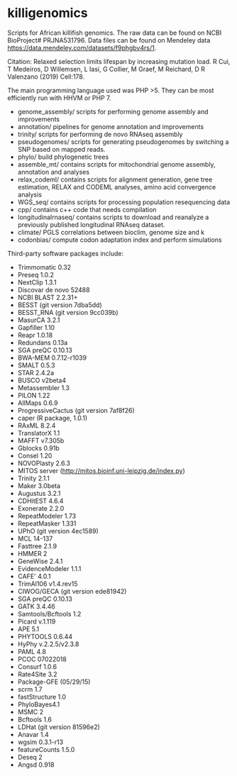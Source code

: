 # killigenomics
Scripts for African killifish genomics. The raw data can be found on NCBI BioProject# PRJNA531796.
Data files can be found on Mendeley data https://data.mendeley.com/datasets/f9phgbv4rs/1.

Citation:
Relaxed selection limits lifespan by increasing mutation load. R Cui, T Medeiros, D Willemsen, L Iasi, G Collier, M Graef, M Reichard, D R Valenzano (2019) Cell:178. 

The main programming language used was PHP >5. They can be most efficiently run with HHVM or PHP 7. 

* genome_assembly/ scripts for performing genome assembly and improvements
* annotation/ pipelines for genome annotation and improvements
* trinity/ scripts for performing de novo RNAseq assembly
* pseudogenomes/ scripts for generating pseudogenomes by switching a SNP based on mapped reads. 
* phylo/ build phylogenetic trees
* assemble_mt/ contains scripts for mitochondrial genome assembly, annotation and analyses
* relax_codeml/ contains scripts for alignment generation, gene tree estimation, RELAX and CODEML analyses, amino acid convergence analysis
* WGS_seq/ contains scripts for processing population resequencing data
* cpp/ contains c++ code that needs compilation
* longitudinalrnaseq/ contains scripts to download and reanalyze a previously published longitudinal RNAseq dataset. 
* climate/ PGLS correlations between bioclim, genome size and k
* codonbias/ compute codon adaptation index and perform simulations

Third-party software packages include: 

* Trimmomatic 0.32
* Preseq 1.0.2
* NextClip 1.3.1
* Discovar de novo 52488
* NCBI BLAST 2.2.31+
* BESST (git version 7dba5dd)
* BESST_RNA (git version 9cc039b)
* MasurCA 3.2.1
* Gapfiller 1.10
* Reapr 1.0.18
* Redundans 0.13a
* SGA preQC 0.10.13
* BWA-MEM 0.7.12-r1039
* SMALT 0.5.3
* STAR 2.4.2a
* BUSCO v2beta4
* Metassembler  1.3
* PILON 1.22
* AllMaps 0.6.9
* ProgressiveCactus (git version 7af8f26)
* caper (R package, 1.0.1)
* RAxML 8.2.4
* TranslatorX 1.1
* MAFFT v7.305b
* Gblocks 0.91b
* Consel 1.20
* NOVOPlasty 2.6.3
* MITOS server (http://mitos.bioinf.uni-leipzig.de/index.py)
* Trinity 2.1.1
* Maker 3.0beta
* Augustus 3.2.1
* CDHitEST 4.6.4
* Exonerate 2.2.0
* RepeatModeler  1.73
* RepeatMasker 1.331
* UPhO (git version 4ec1589)
* MCL 14-137
* Fasttree 2.1.9
* HMMER 2
* GeneWise 2.4.1
* EvidenceModeler 1.1.1
* CAFE' 4.0.1
* TrimAl106 v1.4.rev15
* CIWOG/GECA (git version ede81942)
* SGA preQC 0.10.13
* GATK 3.4.46
* Samtools/Bcftools 1.2
* Picard v.1.119
* APE 5.1
* PHYTOOLS 0.6.44
* HyPhy v.2.2.5/v2.3.8
* PAML 4.8
* PCOC 07022018
* Consurf 1.0.6
* Rate4Site 3.2
* Package-GFE (05/29/15)
* scrm 1.7
* fastStructure 1.0
* PhyloBayes4.1
* MSMC 2
* Bcftools 1.6
* LDHat (git version 81596e2)
* Anavar 1.4
* wgsim 0.3.1-r13
* featureCounts 1.5.0
* Deseq 2
* Angsd 0.918
